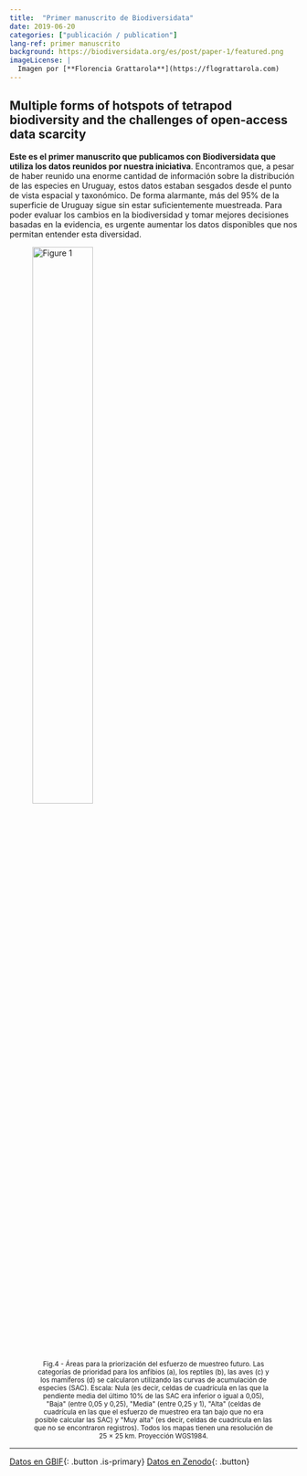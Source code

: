 ```yaml
---
title:  "Primer manuscrito de Biodiversidata"
date: 2019-06-20
categories: ["publicación / publication"]
lang-ref: primer manuscrito
background: https://biodiversidata.org/es/post/paper-1/featured.png
imageLicense: |
  Imagen por [**Florencia Grattarola**](https://flograttarola.com)
---
```


## Multiple forms of hotspots of tetrapod biodiversity and the challenges of open-access data scarcity

**Este es el primer manuscrito que publicamos con Biodiversidata que utiliza los datos reunidos por nuestra iniciativa**. Encontramos que, a pesar de haber reunido una enorme cantidad de información sobre la distribución de las especies en Uruguay, estos datos estaban sesgados desde el punto de vista espacial y taxonómico. De forma alarmante, más del 95% de la superficie de Uruguay sigue sin estar suficientemente muestreada. Para poder evaluar los cambios en la biodiversidad y tomar mejores decisiones basadas en la evidencia, es urgente aumentar los datos disponibles que nos permitan entender esta diversidad.


<figure>
<img src="https://media.springernature.com/full/springer-static/image/art%3A10.1038%2Fs41598-020-79074-8/MediaObjects/41598_2020_79074_Fig4_HTML.png?as=webp" alt="Figure 1" style="width:50%"/>
<figcaption align = "center"><small>Fig.4 - Áreas para la priorización del esfuerzo de muestreo futuro. Las categorías de prioridad para los anfibios (a), los reptiles (b), las aves &#40;c) y los mamíferos (d) se calcularon utilizando las curvas de acumulación de especies (SAC). Escala: Nula (es decir, celdas de cuadrícula en las que la pendiente media del último 10% de las SAC era inferior o igual a 0,05), "Baja" (entre 0,05 y 0,25), "Media" (entre 0,25 y 1), "Alta" (celdas de cuadrícula en las que el esfuerzo de muestreo era tan bajo que no era posible calcular las SAC) y "Muy alta" (es decir, celdas de cuadrícula en las que no se encontraron registros). Todos los mapas tienen una resolución de 25 × 25 km. Proyección WGS1984.</small></figcaption>
</figure>

***

[Datos en GBIF](/datos/buscar/?publishingOrg=862f7ec3-3134-4dce-ab5a-03c81f54bd72&view=MAP){: .button .is-primary} [Datos en Zenodo](/recursos/zenodo){: .button}
